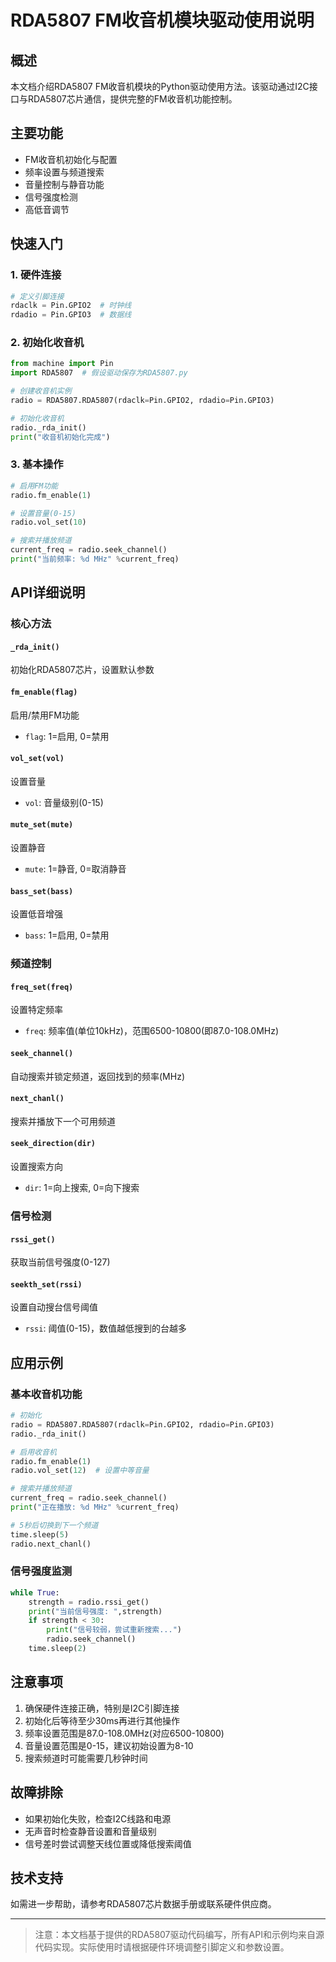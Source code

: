 # RDA5807 FM收音机模块驱动使用说明

## 概述

本文档介绍RDA5807 FM收音机模块的Python驱动使用方法。该驱动通过I2C接口与RDA5807芯片通信，提供完整的FM收音机功能控制。

## 主要功能

- FM收音机初始化与配置
- 频率设置与频道搜索
- 音量控制与静音功能
- 信号强度检测
- 高低音调节

## 快速入门

### 1. 硬件连接

```python
# 定义引脚连接
rdaclk = Pin.GPIO2  # 时钟线
rdadio = Pin.GPIO3  # 数据线
```

### 2. 初始化收音机

```python
from machine import Pin
import RDA5807  # 假设驱动保存为RDA5807.py

# 创建收音机实例
radio = RDA5807.RDA5807(rdaclk=Pin.GPIO2, rdadio=Pin.GPIO3)

# 初始化收音机
radio._rda_init()
print("收音机初始化完成")
```

### 3. 基本操作

```python
# 启用FM功能
radio.fm_enable(1)

# 设置音量(0-15)
radio.vol_set(10)

# 搜索并播放频道
current_freq = radio.seek_channel()
print("当前频率: %d MHz" %current_freq)
```

## API详细说明

### 核心方法

#### `_rda_init()`

初始化RDA5807芯片，设置默认参数

#### `fm_enable(flag)`

启用/禁用FM功能

- `flag`: 1=启用, 0=禁用

#### `vol_set(vol)`

设置音量

- `vol`: 音量级别(0-15)

#### `mute_set(mute)`

设置静音

- `mute`: 1=静音, 0=取消静音

#### `bass_set(bass)`

设置低音增强

- `bass`: 1=启用, 0=禁用

### 频道控制

#### `freq_set(freq)`

设置特定频率

- `freq`: 频率值(单位10kHz)，范围6500-10800(即87.0-108.0MHz)

#### `seek_channel()`

自动搜索并锁定频道，返回找到的频率(MHz)

#### `next_chanl()`

搜索并播放下一个可用频道

#### `seek_direction(dir)`

设置搜索方向

- `dir`: 1=向上搜索, 0=向下搜索

### 信号检测

#### `rssi_get()`

获取当前信号强度(0-127)

#### `seekth_set(rssi)`

设置自动搜台信号阈值

- `rssi`: 阈值(0-15)，数值越低搜到的台越多

## 应用示例

### 基本收音机功能

```python
# 初始化
radio = RDA5807.RDA5807(rdaclk=Pin.GPIO2, rdadio=Pin.GPIO3)
radio._rda_init()

# 启用收音机
radio.fm_enable(1)
radio.vol_set(12)  # 设置中等音量

# 搜索并播放频道
current_freq = radio.seek_channel()
print("正在播放: %d MHz" %current_freq)

# 5秒后切换到下一个频道
time.sleep(5)
radio.next_chanl()
```

### 信号强度监测

```python
while True:
    strength = radio.rssi_get()
    print("当前信号强度: ",strength)
    if strength < 30:
        print("信号较弱，尝试重新搜索...")
        radio.seek_channel()
    time.sleep(2)
```

## 注意事项

1. 确保硬件连接正确，特别是I2C引脚连接
2. 初始化后等待至少30ms再进行其他操作
3. 频率设置范围是87.0-108.0MHz(对应6500-10800)
4. 音量设置范围是0-15，建议初始设置为8-10
5. 搜索频道时可能需要几秒钟时间

## 故障排除

- 如果初始化失败，检查I2C线路和电源
- 无声音时检查静音设置和音量级别
- 信号差时尝试调整天线位置或降低搜索阈值

## 技术支持

如需进一步帮助，请参考RDA5807芯片数据手册或联系硬件供应商。

------

> 注意：本文档基于提供的RDA5807驱动代码编写，所有API和示例均来自源代码实现。实际使用时请根据硬件环境调整引脚定义和参数设置。